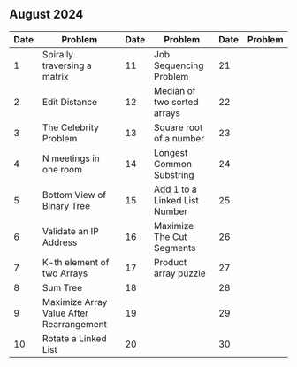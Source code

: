 ## August 2024

| Date | Problem                                  | Date | Problem                       | Date | Problem |
| ---- | ---------------------------------------- | ---- | ----------------------------- | ---- | ------- |
| 1    | Spirally traversing a matrix             | 11   | Job Sequencing Problem        | 21   |         |
| 2    | Edit Distance                            | 12   | Median of two sorted arrays   | 22   |         |
| 3    | The Celebrity Problem                    | 13   | Square root of a number       | 23   |         |
| 4    | N meetings in one room                   | 14   | Longest Common Substring      | 24   |         |
| 5    | Bottom View of Binary Tree               | 15   | Add 1 to a Linked List Number | 25   |         |
| 6    | Validate an IP Address                   | 16   | Maximize The Cut Segments     | 26   |         |
| 7    | K-th element of two Arrays               | 17   | Product array puzzle          | 27   |         |
| 8    | Sum Tree                                 | 18   |                               | 28   |         |
| 9    | Maximize Array Value After Rearrangement | 19   |                               | 29   |         |
| 10   | Rotate a Linked List                     | 20   |                               | 30   |         |
